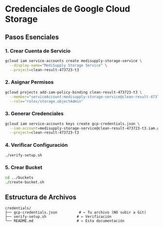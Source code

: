 # Credenciales de Google Cloud Storage

## Pasos Esenciales

### 1. Crear Cuenta de Servicio
```bash
gcloud iam service-accounts create medisupply-storage-service \
  --display-name="MediSupply Storage Service" \
  --project=clean-result-473723-t3
```

### 2. Asignar Permisos
```bash
gcloud projects add-iam-policy-binding clean-result-473723-t3 \
  --member="serviceAccount:medisupply-storage-service@clean-result-473723-t3.iam.gserviceaccount.com" \
  --role="roles/storage.objectAdmin"
```

### 3. Generar Credenciales
```bash
gcloud iam service-accounts keys create gcp-credentials.json \
  --iam-account=medisupply-storage-service@clean-result-473723-t3.iam.gserviceaccount.com \
  --project=clean-result-473723-t3
```

### 4. Verificar Configuración
```bash
./verify-setup.sh
```

### 5. Crear Bucket
```bash
cd ../buckets
./create-bucket.sh
```

## Estructura de Archivos
```
credentials/
├── gcp-credentials.json          # ← Tu archivo (NO subir a Git)
├── verify-setup.sh              # ← Verificación
└── README.md                    # ← Esta documentación
```

